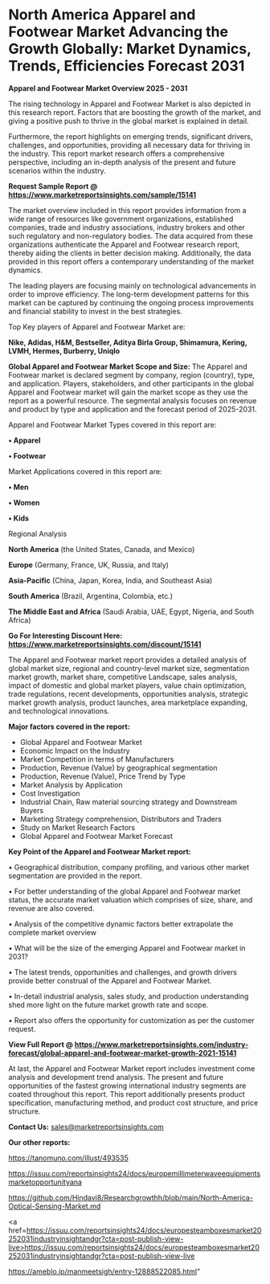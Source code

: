 # North America Apparel and Footwear Market Advancing the Growth Globally: Market Dynamics, Trends, Efficiencies Forecast 2031

<Strong> Apparel and Footwear Market Overview 2025 - 2031</strong>

The rising technology in Apparel and Footwear Market is also depicted in this research report. Factors that are boosting the growth of the market, and giving a positive push to thrive in the global market is explained in detail.

Furthermore, the report highlights on emerging trends, significant drivers, challenges, and opportunities, providing all necessary data for thriving in the industry. This report market research offers a comprehensive perspective, including an in-depth analysis of the present and future scenarios within the industry.

<strong>Request Sample Report @ <a href=https://www.marketreportsinsights.com/sample/15141>https://www.marketreportsinsights.com/sample/15141</a></strong>

The market overview included in this report provides information from a wide range of resources like government organizations, established companies, trade and industry associations, industry brokers and other such regulatory and non-regulatory bodies. The data acquired from these organizations authenticate the Apparel and Footwear research report, thereby aiding the clients in better decision making. Additionally, the data provided in this report offers a contemporary understanding of the market dynamics.

The leading players are focusing mainly on technological advancements in order to improve efficiency. The long-term development patterns for this market can be captured by continuing the ongoing process improvements and financial stability to invest in the best strategies.

Top Key players of Apparel and Footwear Market are:

<strong>Nike, Adidas, H&M, Bestseller, Aditya Birla Group, Shimamura, Kering, LVMH, Hermes, Burberry, Uniqlo</strong>

<strong><b>Global Apparel and Footwear Market Scope and Size:</b></strong>
The Apparel and Footwear market is declared segment by company, region (country), type, and application. Players, stakeholders, and other participants in the global Apparel and Footwear market will gain the market scope as they use the report as a powerful resource. The segmental analysis focuses on revenue and product by type and application and the forecast period of 2025-2031.

Apparel and Footwear Market Types covered in this report are:

<strong>• Apparel

• Footwear</strong>

Market Applications covered in this report are:

<strong>• Men

• Women

• Kids</strong> 

Regional Analysis

<strong>North America</strong> (the United States, Canada, and Mexico)

<strong>Europe</strong> (Germany, France, UK, Russia, and Italy)

<strong>Asia-Pacific</strong> (China, Japan, Korea, India, and Southeast Asia)

<strong>South America</strong> (Brazil, Argentina, Colombia, etc.)

<strong>The Middle East and Africa</strong> (Saudi Arabia, UAE, Egypt, Nigeria, and South Africa)

<strong>Go For Interesting Discount Here: <a href=https://www.marketreportsinsights.com/discount/15141>https://www.marketreportsinsights.com/discount/15141</a></strong>

The Apparel and Footwear market report provides a detailed analysis of global market size, regional and country-level market size, segmentation market growth, market share, competitive Landscape, sales analysis, impact of domestic and global market players, value chain optimization, trade regulations, recent developments, opportunities analysis, strategic market growth analysis, product launches, area marketplace expanding, and technological innovations.

<strong><b>Major factors covered in the report:</b></strong>
<ul>
  <li>Global Apparel and Footwear Market </li>
  <li>Economic Impact on the Industry</li>
  <li>Market Competition in terms of Manufacturers</li>
  <li>Production, Revenue (Value) by geographical segmentation</li>
  <li>Production, Revenue (Value), Price Trend by Type</li>
  <li>Market Analysis by Application</li>
  <li>Cost Investigation</li>
  <li>Industrial Chain, Raw material sourcing strategy and Downstream Buyers</li>
  <li>Marketing Strategy comprehension, Distributors and Traders</li>
  <li>Study on Market Research Factors</li>
  <li>Global Apparel and Footwear Market Forecast</li>
</ul>

<strong><b>Key Point of the Apparel and Footwear Market report:</b></strong>

• Geographical distribution, company profiling, and various other market segmentation are provided in the report.

• For better understanding of the global Apparel and Footwear market status, the accurate market valuation which comprises of size, share, and revenue are also covered.

• Analysis of the competitive dynamic factors better extrapolate the complete market overview

• What will be the size of the emerging Apparel and Footwear market in 2031?

• The latest trends, opportunities and challenges, and growth drivers provide better construal of the Apparel and Footwear Market.

• In-detail industrial analysis, sales study, and production understanding shed more light on the future market growth rate and scope.

• Report also offers the opportunity for customization as per the customer request.

<strong><b>View Full Report @ <a href=https://www.marketreportsinsights.com/industry-forecast/global-apparel-and-footwear-market-growth-2021-15141>https://www.marketreportsinsights.com/industry-forecast/global-apparel-and-footwear-market-growth-2021-15141</a></b></strong>


At last, the Apparel and Footwear Market report includes investment come analysis and development trend analysis. The present and future opportunities of the fastest growing international industry segments are coated throughout this report. This report additionally presents product specification, manufacturing method, and product cost structure, and price structure.

<strong>Contact Us:</strong>
sales@marketreportsinsights.com

<strong>Our other reports:</strong>

<a href=https://tanomuno.com/illust/493535>https://tanomuno.com/illust/493535</a>

<a href=https://issuu.com/reportsinsights24/docs/europemillimeterwaveequipmentsmarketopportunityana>https://issuu.com/reportsinsights24/docs/europemillimeterwaveequipmentsmarketopportunityana</a>

<a href=https://github.com/Hindavi8/Researchgrowthh/blob/main/North-America-Optical-Sensing-Market.md>https://github.com/Hindavi8/Researchgrowthh/blob/main/North-America-Optical-Sensing-Market.md</a>

<a href=https://issuu.com/reportsinsights24/docs/europesteamboxesmarket20252031industryinsightandgr?cta=post-publish-view-live>https://issuu.com/reportsinsights24/docs/europesteamboxesmarket20252031industryinsightandgr?cta=post-publish-view-live</a>

<a href=https://ameblo.jp/manmeetsigh/entry-12888522085.html>https://ameblo.jp/manmeetsigh/entry-12888522085.html</a>"
